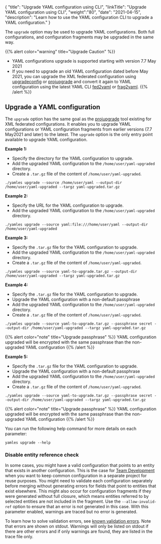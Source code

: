 {
"title": "Upgrade YAML configuration using CLI",
"linkTitle": "Upgrade YAML configuration using CLI",
"weight":"80",
"date": "2021-04-15",
"description": "Learn how to use the YAML configuration CLI to upgrade a YAML configuration."
}

The `upgrade` option may be used to upgrade YAML configurations. Both full configurations, and configuration fragments may be upgraded in the same way.

{{% alert color="warning" title="Upgrade Caution" %}}
* YAML configurations upgrade is supported starting with version 7.7 May 2021 
* If you need to upgrade an old YAML configuration dated before May 2021, you can upgrade the XML federated configuration using [upgradeconfig](/docs/apim_installation/apigw_upgrade/upgrade_analytics/#upgradeconfig-options) or [projupgrade](/docs/apim_reference/devopstools_ref/) and convert it again to YAML configuration using the latest YAML CLI [fed2yaml](/docs/apim_yamles/apim_yamles_cli/yamles_cli_convert/#convert-your-xml-configuration-to-a-yaml-configuration) or [frag2yaml](/docs/apim_yamles/apim_yamles_cli/yamles_cli_convert/#convert-your-xml-configuration-fragment-to-a-yaml-configuration-fragment).
{{% /alert %}}

## Upgrade a YAML configuration

The `upgrade` option has the same goal as the [projupgrade](/docs/apim_reference/devopstools_ref/) tool existing for XML federated configurations. It enables you to upgrade YAML configurations or YAML configuration fragments from earlier versions (7.7 May2021 and later) to the latest. 
The `upgrade` option is the only entry point available to upgrade YAML configuration. 

**Example 1:**

* Specify the directory for the YAML configuration to upgrade.
* Add the upgraded YAML configuration to the `/home/user/yaml-upgraded` directory.
* Create a `.tar.gz` file of the content of `/home/user/yaml-upgraded`.

```
./yamles upgrade --source /home/user/yaml --output-dir /home/user/yaml-upgraded --targz yaml-upgraded.tar.gz
```

**Example 2:**

* Specify the URL for the YAML configuration to upgrade.
* Add the upgraded YAML configuration to the `/home/user/yaml-upgraded` directory.

```
./yamles upgrade --source yaml:file:///home/user/yaml --output-dir /home/user/yaml-upgraded
```

**Example 3:**

* Specify the `.tar.gz` file for the YAML configuration to upgrade.
* Add the upgraded YAML configuration to the `/home/user/yaml-upgraded` directory.
* Create a `.tar.gz` file of the content of `/home/user/yaml-upgraded`.

```
./yamles upgrade --source yaml-to-upgrade.tar.gz --output-dir /home/user/yaml-upgraded --targz yaml-upgraded.tar.gz
```

**Example 4:**

* Specify the `.tar.gz` file for the YAML configuration to upgrade.
* Upgrade the YAML configuration with a non-default passphrase   
* Add the upgraded YAML configuration to the `/home/user/yaml-upgraded` directory.
* Create a `.tar.gz` file of the content of `/home/user/yaml-upgraded`.

```
./yamles upgrade --source yaml-to-upgrade.tar.gz --passphrase secret --output-dir /home/user/yaml-upgraded --targz yaml-upgraded.tar.gz
```

{{% alert color="note" title="Upgrade passphrase" %}}
YAML configuration upgraded will be encrypted with the same passphrase than the non-upgraded YAML configuration
{{% /alert %}}

**Example 5:**

* Specify the `.tar.gz` file for the YAML configuration to upgrade.
* Upgrade the YAML configuration with a non-default passphrase
* Add the upgraded YAML configuration to the `/home/user/yaml-upgraded` directory.
* Create a `.tar.gz` file of the content of `/home/user/yaml-upgraded`.

```
./yamles upgrade --source yaml-to-upgrade.tar.gz --passphrase secret --output-dir /home/user/yaml-upgraded --targz yaml-upgraded.tar.gz
```

{{% alert color="note" title="Upgrade passphrase" %}}
YAML configuration upgraded will be encrypted with the same passphrase than the non-upgraded YAML configuration
{{% /alert %}}

You can run the following help command for more details on each parameter:

```
yamles upgrade --help
```


### Disable entity reference check

In some cases, you might have a valid configuration that points to an entity that exists in another configuration. This is the case for [Team Development](/docs/apim_yamles/apim_yamles_references/yamles_team_development) when you want to keep common configuration in a separate project for reuse purposes. You might need to validate each configuration separately before merging without generating errors for fields that point to entities that exist elsewhere. This might also occur for configuration fragments if they were generated without full closure, which means entities referred to by selected entities are not included in the fragment. Use the `--allow-invalid-ref` option to ensure that an error is not generated in this case. With this parameter enabled, warnings are traced but no error is generated.

To learn how to solve validation errors, see [known validation errors](/docs/apim_yamles/apim_yamles_references/yamles_known_validation_errors). Note that errors are shown on stdout. Warnings will only be listed on stdout if there are other errors and if only warnings are found, they are listed in the trace file only.
